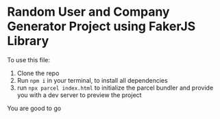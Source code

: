 # Random User and Company Generator Project using FakerJS Library

To use this file:
1. Clone the repo
2. Run `npm i` in your terminal, to install all dependencies
3. run `npx parcel index.html` to initialize the parcel bundler and provide you with a dev server to preview the project

You are good to go